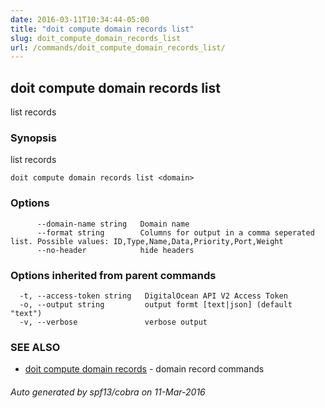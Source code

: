 ```yaml
---
date: 2016-03-11T10:34:44-05:00
title: "doit compute domain records list"
slug: doit_compute_domain_records_list
url: /commands/doit_compute_domain_records_list/
---
```

## doit compute domain records list

list records

### Synopsis


list records

```
doit compute domain records list <domain>
```

### Options

```
      --domain-name string   Domain name
      --format string        Columns for output in a comma seperated list. Possible values: ID,Type,Name,Data,Priority,Port,Weight
      --no-header            hide headers
```

### Options inherited from parent commands

```
  -t, --access-token string   DigitalOcean API V2 Access Token
  -o, --output string         output formt [text|json] (default "text")
  -v, --verbose               verbose output
```

### SEE ALSO
* [doit compute domain records](/commands/doit_compute_domain_records/)	 - domain record commands

###### Auto generated by spf13/cobra on 11-Mar-2016
